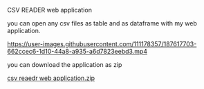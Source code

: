 CSV READER web application

you can open any csv files as table and as dataframe with my web application.

https://user-images.githubusercontent.com/111178357/187617703-662ccec6-1d10-44a8-a935-a6d7823eebd3.mp4


you can download the application as zip

[csv reaedr web application.zip](https://github.com/IqrorjonCoder/csv-reader/files/9459432/csv.reaedr.web.application.zip)
